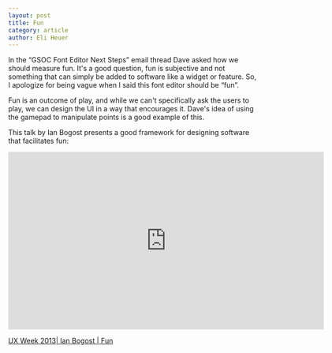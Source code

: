 ```yaml
---
layout: post
title: Fun
category: article
author: Eli Heuer
---
```


In the “GSOC Font Editor Next Steps” email thread Dave asked how we should measure fun. It's a good question, fun is subjective and not something that can simply be added to software like a widget or feature. So, I apologize for being vague when I said this font editor should be “fun”.

Fun is an outcome of play, and while we can't specifically ask the users to play, we can design the UI in a way that encourages it. Dave's idea of using the gamepad to manipulate points is a good example of this. 

This talk by Ian Bogost presents a good framework for designing software that facilitates fun:

<iframe src="https://player.vimeo.com/video/74943170?title=0&byline=0&portrait=0" width="640" height="360" frameborder="0" webkitallowfullscreen mozallowfullscreen allowfullscreen></iframe><p><a href="https://vimeo.com/74943170">UX Week 2013| Ian Bogost | Fun</a></p>
